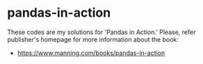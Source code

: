 # pandas-in-action
These codes are my solutions for 'Pandas in Action.' Please, refer publisher's homepage for more information about the book: 
* https://www.manning.com/books/pandas-in-action
